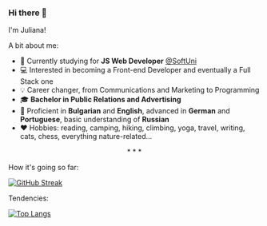 ### Hi there 👋

I'm Juliana! 

A bit about me:

- :seedling: Currently studying for **JS Web Developer** [@SoftUni](https://softuni.bg/)
- :computer: Interested in becoming a Front-end Developer and eventually a Full Stack one
- :bulb: Career changer, from Communications and Marketing to Programming
- :mortar_board: **Bachelor in Public Relations and Advertising**
- :memo: Proficient in **Bulgarian** and **English**, advanced in **German** and **Portuguese**, basic understanding of **Russian**
- :hearts: Hobbies: reading, camping, hiking, climbing, yoga, travel, writing, cats, chess, everything nature-related...

<div align="center">* * *</div>

How it's going so far: 

[![GitHub Streak](http://github-readme-streak-stats.herokuapp.com?user=JulianaGeorgi&theme=monokai-metallian&date_format=M%20j%5B%2C%20Y%5D)](https://git.io/streak-stats)

Tendencies: 

[![Top Langs](https://github-readme-stats.vercel.app/api/top-langs/?username=JulianaGeorgi&layout=compact&theme=onedark)](https://github.com/anuraghazra/github-readme-stats)

<!--
**JulianaGeorgi/JulianaGeorgi** is a ✨ _special_ ✨ repository because its `README.md` (this file) appears on your GitHub profile.

Here are some ideas to get you started:

- 🔭 I’m currently working on ...
- 🌱 I’m currently learning ...
- 👯 I’m looking to collaborate on ...
- 🤔 I’m looking for help with ...
- 💬 Ask me about ...
- 📫 How to reach me: ...
- 😄 Pronouns: ...
- ⚡ Fun fact: ...
-->
